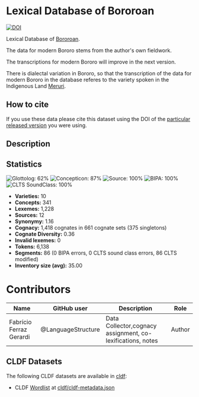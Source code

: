 # Lexical Database of Bororoan

[![DOI](https://zenodo.org/badge/DOI/10.5281/zenodo.8334753.svg)](https://doi.org/10.5281/zenodo.8334753)

Lexical Database of [Bororoan](https://glottolog.org/resource/languoid/id/boro1281).

The data for modern Bororo stems from the author's own fieldwork.

The transcriptions for modern Bororo will improve in the next version. 

There is dialectal variation in Bororo, so that the transcription of the data for modern Bororo in the database referes to the variety spoken in the Indigenous Land [Meruri](https://terrasindigenas.org.br).

## How to cite

If you use these data please cite
this dataset using the DOI of the [particular released version](../../releases/) you were using.

## Description


## Statistics


![Glottolog: 62%](https://img.shields.io/badge/Glottolog-62%25-orange.svg "Glottolog: 62%")
![Concepticon: 87%](https://img.shields.io/badge/Concepticon-87%25-yellowgreen.svg "Concepticon: 87%")
![Source: 100%](https://img.shields.io/badge/Source-100%25-brightgreen.svg "Source: 100%")
![BIPA: 100%](https://img.shields.io/badge/BIPA-100%25-brightgreen.svg "BIPA: 100%")
![CLTS SoundClass: 100%](https://img.shields.io/badge/CLTS%20SoundClass-100%25-brightgreen.svg "CLTS SoundClass: 100%")

- **Varieties:** 10
- **Concepts:** 341
- **Lexemes:** 1,228
- **Sources:** 12
- **Synonymy:** 1.16
- **Cognacy:** 1,418 cognates in 661 cognate sets (375 singletons)
- **Cognate Diversity:** 0.36
- **Invalid lexemes:** 0
- **Tokens:** 6,138
- **Segments:** 86 (0 BIPA errors, 0 CLTS sound class errors, 86 CLTS modified)
- **Inventory size (avg):** 35.00

# Contributors

Name | GitHub user | Description | Role |
--- | --- | --- | --- |
Fabrício Ferraz Gerardi | @LanguageStructure | Data Collector,cognacy assignment, co-lexifications, notes | Author |

## CLDF Datasets

The following CLDF datasets are available in [cldf](cldf):

- CLDF [Wordlist](https://github.com/cldf/cldf/tree/master/modules/Wordlist) at [cldf/cldf-metadata.json](cldf/cldf-metadata.json)
